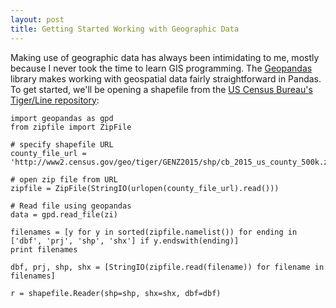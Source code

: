 ```yaml
---
layout: post
title: Getting Started Working with Geographic Data
---
```


Making use of geographic data has always been intimidating to me, mostly because I never took the time to learn GIS programming. The [Geopandas](http://geopandas.org/#description) library makes working with geospatial data fairly straightforward in Pandas. To get started, we'll be opening a shapefile from the [US Census Bureau's Tiger/Line repository](https://www.census.gov/geo/maps-data/data/tiger-line.html):

```
import geopandas as gpd
from zipfile import ZipFile

# specify shapefile URL
county_file_url = 'http://www2.census.gov/geo/tiger/GENZ2015/shp/cb_2015_us_county_500k.zip'

# open zip file from URL
zipfile = ZipFile(StringIO(urlopen(county_file_url).read()))

# Read file using geopandas
data = gpd.read_file(zi)

filenames = [y for y in sorted(zipfile.namelist()) for ending in ['dbf', 'prj', 'shp', 'shx'] if y.endswith(ending)] 
print filenames

dbf, prj, shp, shx = [StringIO(zipfile.read(filename)) for filename in filenames]

r = shapefile.Reader(shp=shp, shx=shx, dbf=dbf)
```






